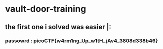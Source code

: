 # vault-door-training
## the first one i solved was easier |:
### passowrd : picoCTF{w4rm1ng_Up_w1tH_jAv4_3808d338b46}
